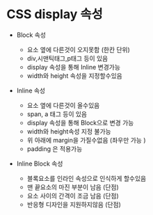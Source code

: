 # CSS display 속성

- Block 속성

  - 요소 옆에 다른것이 오지못함 (한칸 단위)
  - div,시맨틱태그,p태그 등이 있음
  - display 속성을 통해 Inline 변경가능
  - width와 height 속성을 지정할수있음

- Inline 속성

  - 요소 옆에 다른것이 올수있음
  - span, a 태그 등이 있음
  - display 속성을 통해 Block으로 변경 가능
  - width와 height속성 지정 불가능
  - 위 아래에 margin을 가질수없음 (좌우만 가능 )
  - padding 은 적용가능

- Inline Block 속성

  - 블록요소를 인라인 속성으로 인식하게 할수있음
  - 맨 끝요소의 마진 부분이 남음 (단점)
  - 요소 사이의 간격이 조금 남음 (단점)
  - 반응형 디자인을 지원하지않음 (단점)
